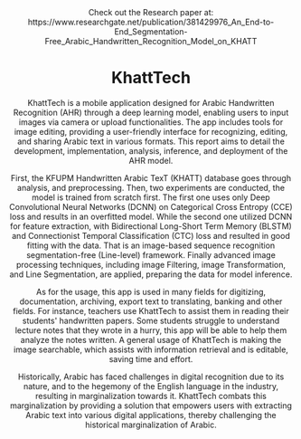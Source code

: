 <div align=center>
Check out the Research paper at: https://www.researchgate.net/publication/381429976_An_End-to-End_Segmentation-Free_Arabic_Handwritten_Recognition_Model_on_KHATT 
  <h1>KhattTech</h1>
<p>KhattTech is a mobile application designed for Arabic Handwritten Recognition (AHR) through a deep learning model, enabling users to input images via camera or upload functionalities. The app includes tools for image editing, providing a user-friendly interface for recognizing, editing, and sharing Arabic text in various formats. This report aims to detail the development, implementation, analysis, inference, and deployment of the AHR model.</p>
<p>First, the KFUPM Handwritten Arabic TexT (KHATT) database goes through analysis, and preprocessing. Then, two experiments are conducted, the model is trained from scratch first. The first one uses only Deep Convolutional Neural Networks (DCNN) on Categorical Cross Entropy (CCE) loss and results in an overfitted model. While the second one utilized  DCNN for feature extraction, with Bidirectional Long-Short Term Memory (BLSTM) and Connectionist Temporal Classification (CTC) loss and resulted in good fitting with the data. That is an image-based sequence recognition segmentation-free (Line-level) framework. Finally advanced image processing techniques, including image Filtering, image Transformation, and Line Segmentation, are applied, preparing the data for model inference. </p>
<p>As for the usage, this app is used in many fields for digitizing, documentation, archiving, export text to translating, banking and other fields. For instance, teachers use KhattTech to assist them in reading their students' handwritten papers. Some students struggle to understand lecture notes that they wrote in a hurry, this app will be able to help them analyze the notes written. A general usage of KhattTech is making the image searchable, which assists with information retrieval and is editable, saving time and effort. </p>
<p>Historically, Arabic has faced challenges in digital recognition due to its nature, and to the hegemony of the English language in the industry, resulting in marginalization towards it. KhattTech combats this marginalization by providing a solution that empowers users with extracting Arabic text into various digital applications, thereby challenging the historical marginalization of Arabic. 
</p>
</div>

